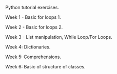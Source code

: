 Python tutorial exercises.

Week 1 - Basic for loops 1.

Week 2 - Basic for loops 2.

Week 3 - List manipulation, While Loop/For Loops.

Week 4: Dictionaries.

Week 5: Comprehensions.

Week 6: Basic of structure of classes.

